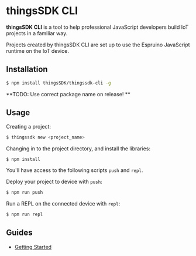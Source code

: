 # thingsSDK CLI

__thingsSDK CLI__ is a tool to help professional JavaScript developers build IoT projects in a familiar way.

Projects created by thingsSDK CLI are set up to use the Espruino JavaScript runtime on the IoT device.

## Installation

```bash
$ npm install thingsSDK/thingssdk-cli -g
```

**TODO: Use correct package name on release!
**

## Usage

Creating a project:

```bash
$ thingssdk new <project_name>
```

Changing in to the project directory, and install the libraries:

```
$ npm install
```

You'll have access to the following scripts `push` and `repl`.

Deploy your project to device with `push`:

```bash
$ npm run push
```

Run a REPL on the connected device with `repl`:

```bash
$ npm run repl
```


## Guides

* [Getting Started](./getting_strated.md)
